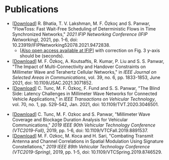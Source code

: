 # Publications
  *  \[[Download](https://ieeexplore.ieee.org/document/9472838)\] R. Bhatia, T. V. Lakshman, M. F. Özkoç and S. Panwar, "FlowToss: Fast Wait-Free Scheduling of Deterministic Flows in Time Synchronized Networks," *2021 IFIP Networking Conference (IFIP Networking)*, 2021, pp. 1-6, doi: 10.23919/IFIPNetworking52078.2021.9472838. 
     - \[[Also open access available at IFIP](https://dl.ifip.org/db/conf/networking/networking2021/1570720467.pdf)\] with correction on Fig. 3 y-axis should be (seconds).
  *  \[[Download](https://ieeexplore.ieee.org/document/9398856)\] M. F. Özkoç, A. Koutsaftis, R. Kumar, P. Liu and S. S. Panwar, "The Impact of Multi-Connectivity and Handover Constraints on Millimeter Wave and Terahertz Cellular Networks," in *IEEE Journal on Selected Areas in Communications*, vol. 39, no. 6, pp. 1833-1853, June 2021, doi: 10.1109/JSAC.2021.3071852.
  *  \[[Download](https://ieeexplore.ieee.org/document/9303460)\] C. Tunc, M. F. Özkoç, F. Fund and S. S. Panwar, "The Blind Side: Latency Challenges in Millimeter Wave Networks for Connected Vehicle Applications," in *IEEE Transactions on Vehicular Technology*, vol. 70, no. 1, pp. 529-542, Jan. 2021, doi: 10.1109/TVT.2020.3046501.
<!--   *  (https://www.sciencedirect.com/science/article/abs/pii/S1874490719306044) Spatial modulation with signature constellations for increased robustness to antenna and channel correlations -->
  *  \[[Download](https://ieeexplore.ieee.org/document/8891537)\] C. Tunc, M. F. Ozkoc and S. Panwar, "Millimeter Wave Coverage and Blockage Duration Analysis for Vehicular Communications," *2019 IEEE 90th Vehicular Technology Conference (VTC2019-Fall)*, 2019, pp. 1-6, doi: 10.1109/VTCFall.2019.8891537.
  *  \[[Download](https://ieeexplore.ieee.org/document/8746529)\] M. F. Ozkoc, M. Koca and H. Sari, "Combating Transmit Antenna and Channel Correlations in Spatial Modulation Using Signature Constellations," *2019 IEEE 89th Vehicular Technology Conference (VTC2019-Spring)*, 2019, pp. 1-5, doi: 10.1109/VTCSpring.2019.8746529.
